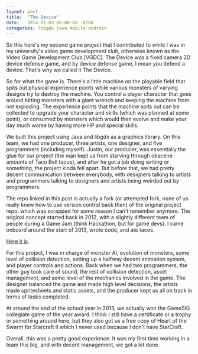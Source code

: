 ```yaml
---
layout: post
title:  "The Device"
date:   2014-01-03 06:00:00 -0700
categories: libgdx java mobile android
---
```

So this here's my second game project that I contributed to while I was in my university's video game development club, otherwise known as the Video Game Development Club [VGDC]. The Device was a fixed camera 2D device defense game, and by device defense game, I mean you defend a device. That's why we called it The Device.

So for what the game is. There's a little machine on the playable field that spits out physical experience points while various monsters of varying designs try to destroy the machine. You control a player character that goes around hitting monsters with a giant wrench and keeping the machine from not exploding. The experience points that the machine spits out can be collected to upgrade your character and skills (which was planned at some point), or consumed by monsters which would then evolve and make your day much worse by having more HP and special skills.

We built this project using Java and libgdx as a graphics library. On this team, we had one producer, three artists, one designer, and five programmers (including myself). Justin, our producer, was essentially the glue for our project (the man kept us from starving through obscene amounts of Taco Bell tacos), and after he got a job doing writing or something, the project kinda fell apart. But before that, we had pretty decent communication between everybody, with designers talking to artists and programmers talking to designers and artists being weirded out by programmers.

The repo linked in this post is actually a fork (or attempted fork, none of us really knew how to use version control back then) of the original project repo, which was scrapped for some reason I can't remember anymore. The original concept started back in 2012, with a slightly different team of people during a Game Jam (think Hackathon, but for game devs). I came onboard around the start of 2013, wrote code, and ate tacos.

[Here it is][device].

For this project, I was in charge of monster AI, evolution of monsters, some level of collision detection, setting up a halfway decent animation system, and player controls and actions. Back when we had two programmers, the other guy took care of sound, the rest of collision detection, asset management, and some level of the mechanics involved in the game. The designer balanced the game and made high level decisions, the artists made spritesheets and static assets, and the producer kept us all on track in terms of tasks completed.

At around the end of the school year in 2013, we actually won the GameSIG collegiate game of the year award. I think I still have a certificate or a trophy or something around here, but they also got us a free copy of Heart of the Swarm for Starcraft II which I never used because I don't have StarCraft.

Overall, this was a pretty good experience. It was my first time working in a team this big, and with decent management, we got a lot done.

[device]: https://github.com/putty174/TheDevice
